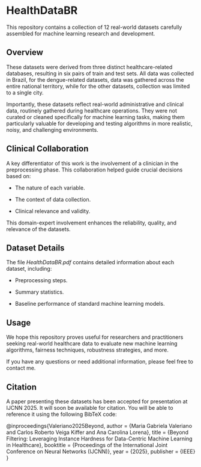 # HealthDataBR

This repository contains a collection of 12 real-world datasets carefully assembled for machine learning research and development.

## Overview

These datasets were derived from three distinct healthcare-related databases, resulting in six pairs of train and test sets. All data was collected in Brazil, for the dengue-related datasets, data was gathered across the entire national territory, while for the other datasets, collection was limited to a single city. 

Importantly, these datasets reflect real-world administrative and clinical data, routinely gathered during healthcare operations. They were not curated or cleaned specifically for machine learning tasks, making them particularly valuable for developing and testing algorithms in more realistic, noisy, and challenging environments.

## Clinical Collaboration

A key differentiator of this work is the involvement of a clinician in the preprocessing phase. This collaboration helped guide crucial decisions based on:

   - The nature of each variable.

   - The context of data collection.

   - Clinical relevance and validity.

This domain-expert involvement enhances the reliability, quality, and relevance of the datasets.

## Dataset Details

The file _HealthDataBR.pdf_ contains detailed information about each dataset, including:

   - Preprocessing steps.

   - Summary statistics.

   - Baseline performance of standard machine learning models.

## Usage

We hope this repository proves useful for researchers and practitioners seeking real-world healthcare data to evaluate new machine learning algorithms, fairness techniques, robustness strategies, and more.

If you have any questions or need additional information, please feel free to contact me.

## Citation

A paper presenting these datasets has been accepted for presentation at IJCNN 2025. It will soon be available for citation. You will be able to reference it using the following BibTeX code:

@inproceedings{Valeriano2025Beyond,
  author    = {Maria Gabriela Valeriano and Carlos Roberto Veiga Kiffer and Ana Carolina Lorena},
  title     = {Beyond Filtering: Leveraging Instance Hardness for Data-Centric Machine Learning in Healthcare},
  booktitle = {Proceedings of the International Joint Conference on Neural Networks (IJCNN)},
  year      = {2025},
  publisher = {IEEE}
}


